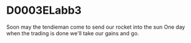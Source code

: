 # D0003ELabb3

Soon may the tendieman come to send our rocket into the sun
One day when the trading is done we'll take our gains and go.